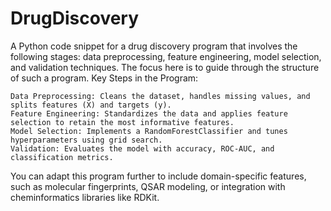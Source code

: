 # DrugDiscovery
A Python code snippet for a drug discovery program that involves the following stages: data preprocessing, feature engineering, model selection, and validation techniques. The focus here is to guide through the structure of such a program.
Key Steps in the Program:

    Data Preprocessing: Cleans the dataset, handles missing values, and splits features (X) and targets (y).
    Feature Engineering: Standardizes the data and applies feature selection to retain the most informative features.
    Model Selection: Implements a RandomForestClassifier and tunes hyperparameters using grid search.
    Validation: Evaluates the model with accuracy, ROC-AUC, and classification metrics.

You can adapt this program further to include domain-specific features, such as molecular fingerprints, QSAR modeling, or integration with cheminformatics libraries like RDKit.
